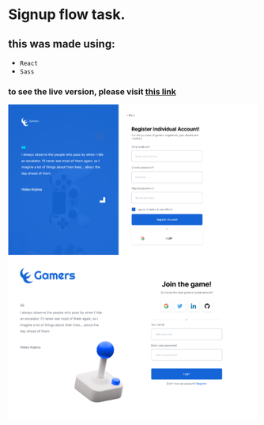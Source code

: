 # Signup flow task.

## this was made using:

- `React`
- `Sass`

### to see the live version, please visit [this link](https://signup-task.netlify.app/)

![cover image](public/cover/cover1.png)
![cover image](public/cover/cover2.png)

